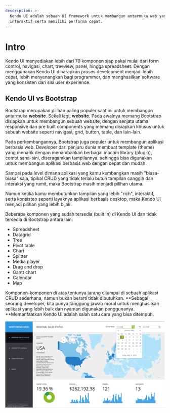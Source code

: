 ```yaml
---
description: >-
  Kendo UI adalah sebuah UI framework untuk membangun antarmuka web yang
  interaktif serta memiliki performa cepat.
---
```


# Intro

Kendo UI menyediakan lebih dari 70 komponen siap pakai mulai dari form control, navigasi, chart, treeview, panel, hingga spreadsheet. Dengan menggunakan Kendo UI diharapkan proses development menjadi lebih cepat, lebih menyenangkan bagi programmer, dan menghasilkan software yang konsisten dari sisi user experience.

## Kendo UI vs Bootstrap

Bootstrap merupakan pilihan paling populer saat ini untuk membangun antarmuka **website**. Sekali lagi, **website**. Pada awalnya memang Bootstrap disiapkan untuk membangun sebuah website, dengan senjata utama responsive dan pre built components yang memang disiapkan khusus untuk sebuah website seperti navigasi, grid, button, table, dan lain-lain.

Pada perkembangannya, Bootstrap juga populer untuk membangun aplikasi berbasis web. Developer dari penjuru dunia membuat template \(theme\) yang menarik dengan menambahkan berbagai macam library \(plugin\), comot sana-sini, diseragamkan tampilannya, sehingga bisa digunakan untuk membangun aplikasi berbasis web dengan cepat dan mudah.

 Sampai pada level dimana aplikasi yang kamu kembangkan masih "biasa-biasa" saja, tipikal CRUD yang tidak terlalu butuh tampilan canggih dan interaksi yang rumit, maka Bootstrap masih menjadi pilihan utama.

Namun ketika kamu membutuhkan tampilan yang lebih "rich", interaktif, serta konsisten seperti layaknya aplikasi berbasis desktop, maka Kendo UI menjadi pilihan yang lebih bijak.

Beberapa komponen yang sudah tersedia \(built in\) di Kendo UI dan tidak tersedia di Bootstrap antara lain:

* Spreadsheet
* Datagrid
* Tree
* Pivot table
* Chart
* Splitter
* Media player
* Drag and drop
* Gantt chart
* Calendar
* Map

Komponen-komponen di atas tentunya jarang dijumpai di sebuah aplikasi CRUD sederhana, namun bukan berarti tidak dibutuhkan. **Sebagai seorang developer, kita punya tanggung jawab moral untuk menghasilkan aplikasi yang lebih baik dan nyaman digunakan penggunanya. **Memanfaatkan Kendo UI adalah salah satu cara yang bisa ditempuh.

![Contoh aplikasi Kendo UI](.gitbook/assets/image.png)

